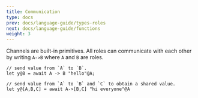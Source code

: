 ```yaml
---
title: Communication
type: docs
prev: docs/language-guide/types-roles
next: docs/language-guide/functions
weight: 3
---
```


Channels are built-in primitives. All roles can communicate with each other by writing `A->B` where `A` and `B` are roles.

```tempo
// send value from `A` to `B`.
let y@B = await A -> B "hello"@A;

// send value from `A` to `B` and `C` to obtain a shared value.
let y@[A,B,C] = await A->[B,C] "hi everyone"@A
```
